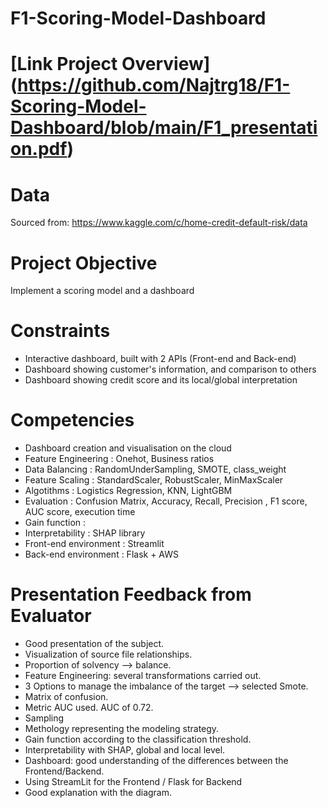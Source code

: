# F1-Scoring-Model-Dashboard

# [Link Project Overview] (https://github.com/Najtrg18/F1-Scoring-Model-Dashboard/blob/main/F1_presentation.pdf)

# Data 
Sourced from: https://www.kaggle.com/c/home-credit-default-risk/data

# Project Objective 
Implement a scoring model and a dashboard

# Constraints
- Interactive dashboard, built with 2 APIs (Front-end and Back-end)
- Dashboard showing customer's information, and comparison to others
- Dashboard showing credit score and its local/global interpretation

# Competencies
- Dashboard creation and visualisation on the cloud 
- Feature Engineering : Onehot, Business ratios
- Data Balancing : RandomUnderSampling, SMOTE, class_weight 
- Feature Scaling : StandardScaler, RobustScaler, MinMaxScaler
- Algotithms : Logistics Regression, KNN, LightGBM
- Evaluation : Confusion Matrix, Accuracy, Recall, Precision , F1 score, AUC score, execution time
- Gain function : 
- Interpretability : SHAP library
- Front-end environment : Streamlit 
- Back-end environment : Flask + AWS 

# Presentation Feedback from Evaluator
- Good presentation of the subject.
- Visualization of source file relationships.
- Proportion of solvency --> balance.
- Feature Engineering: several transformations carried out.
- 3 Options to manage the imbalance of the target --> selected Smote.
- Matrix of confusion.
- Metric AUC used. AUC of 0.72.
- Sampling
- Methology representing the modeling strategy.
- Gain function according to the classification threshold.
- Interpretability with SHAP, global and local level.
- Dashboard: good understanding of the differences between the Frontend/Backend.
- Using StreamLit for the Frontend / Flask for Backend
- Good explanation with the diagram.

